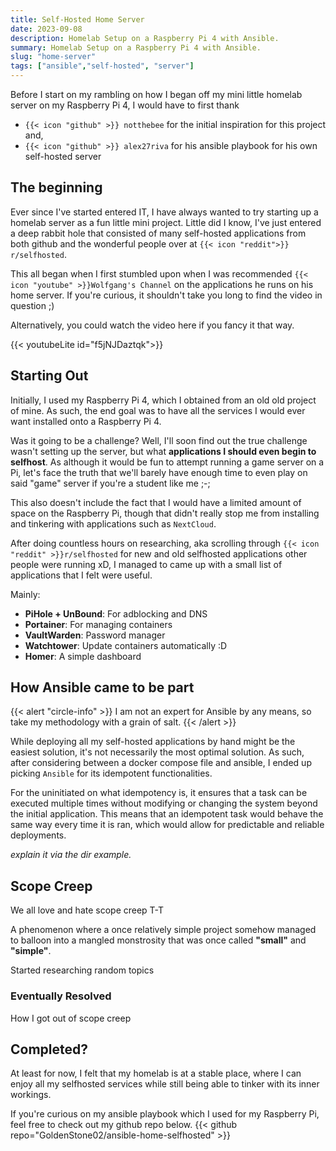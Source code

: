 ```yaml
---
title: Self-Hosted Home Server
date: 2023-09-08
description: Homelab Setup on a Raspberry Pi 4 with Ansible.
summary: Homelab Setup on a Raspberry Pi 4 with Ansible.
slug: "home-server"
tags: ["ansible","self-hosted", "server"]
---
```


Before I start on my rambling on how I began off my mini little homelab server on my Raspberry Pi 4, I would have to first thank 
- `{{< icon "github" >}} notthebee` for the initial inspiration for this project and,
- `{{< icon "github" >}} alex27riva` for his ansible playbook for his own self-hosted server

## The beginning

Ever since I've started entered IT, I have always wanted to try starting up a homelab server as a fun little mini project. Little did I know, I've just entered a deep rabbit hole that consisted of many self-hosted applications from both github and the wonderful people over at `{{< icon "reddit">}} r/selfhosted`.

This all began when I first stumbled upon when I was recommended `{{< icon "youtube" >}}Wolfgang's Channel` on the applications he runs on his home server. If you're curious, it shouldn't take you long to find the video in question ;)

Alternatively, you could watch the video here if you fancy it that way.

{{< youtubeLite id="f5jNJDaztqk">}}

## Starting Out
Initially, I used my Raspberry Pi 4, which I obtained from an old old project of mine. As such, the end goal was to have all the services I would ever want installed onto a Raspberry Pi 4.

Was it going to be a challenge? Well, I'll soon find out the true challenge wasn't setting up the server, but what **applications I should even begin to selfhost**. As although it would be fun to attempt running a game server on a Pi, let's face the truth that we'll barely have enough time to even play on said "game" server if you're a student like me ;-;

This also doesn't include the fact that I would have a limited amount of space on the Raspberry Pi, though that didn't really stop me from installing and tinkering with applications such as `NextCloud`.

After doing countless hours on researching, aka scrolling through `{{< icon "reddit" >}}r/selfhosted` for new and old selfhosted applications other people were running xD, I managed to came up with a small list of applications that I felt were useful.

Mainly:
- **PiHole + UnBound**: For adblocking and DNS
- **Portainer**: For managing containers
- **VaultWarden**: Password manager
- **Watchtower**: Update containers automatically :D
- **Homer**: A simple dashboard

## How Ansible came to be part
{{< alert "circle-info" >}}
I am not an expert for Ansible by any means, so take my methodology with a grain of salt.
{{< /alert >}}

While deploying all my self-hosted applications by hand might be the easiest solution, it's not necessarily the most optimal solution. As such, after considering between a docker compose file and ansible, I ended up picking `Ansible` for its idempotent functionalities.

For the uninitiated on what idempotency is, it ensures that a task can be executed multiple times without modifying or changing the system beyond the initial application. This means that an idempotent task would behave the same way every time it is ran, which would allow for predictable and reliable deployments.

*explain it via the dir example.*

## Scope Creep
We all love and hate scope creep T-T

A phenomenon where a once relatively simple project somehow managed to balloon into a mangled monstrosity that was once called **"small"** and **"simple"**.

Started researching random topics 

### Eventually Resolved
How I got out of scope creep

## Completed?
At least for now, I felt that my homelab is at a stable place, where I can enjoy all my selfhosted services while still being able to tinker with its inner workings.


If you're curious on my ansible playbook which I used for my Raspberry Pi, feel free to check out my github repo below.
{{< github repo="GoldenStone02/ansible-home-selfhosted" >}}

